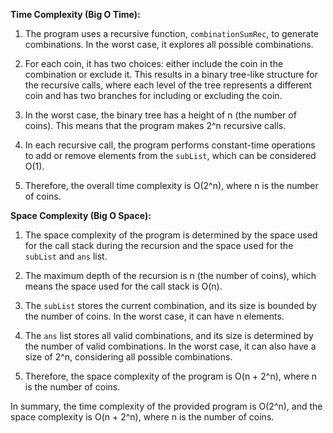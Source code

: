 **Time Complexity (Big O Time):**

1. The program uses a recursive function, `combinationSumRec`, to generate combinations. In the worst case, it explores all possible combinations.

2. For each coin, it has two choices: either include the coin in the combination or exclude it. This results in a binary tree-like structure for the recursive calls, where each level of the tree represents a different coin and has two branches for including or excluding the coin.

3. In the worst case, the binary tree has a height of n (the number of coins). This means that the program makes 2^n recursive calls.

4. In each recursive call, the program performs constant-time operations to add or remove elements from the `subList`, which can be considered O(1).

5. Therefore, the overall time complexity is O(2^n), where n is the number of coins.

**Space Complexity (Big O Space):**

1. The space complexity of the program is determined by the space used for the call stack during the recursion and the space used for the `subList` and `ans` list.

2. The maximum depth of the recursion is n (the number of coins), which means the space used for the call stack is O(n).

3. The `subList` stores the current combination, and its size is bounded by the number of coins. In the worst case, it can have n elements.

4. The `ans` list stores all valid combinations, and its size is determined by the number of valid combinations. In the worst case, it can also have a size of 2^n, considering all possible combinations.

5. Therefore, the space complexity of the program is O(n + 2^n), where n is the number of coins.

In summary, the time complexity of the provided program is O(2^n), and the space complexity is O(n + 2^n), where n is the number of coins.
